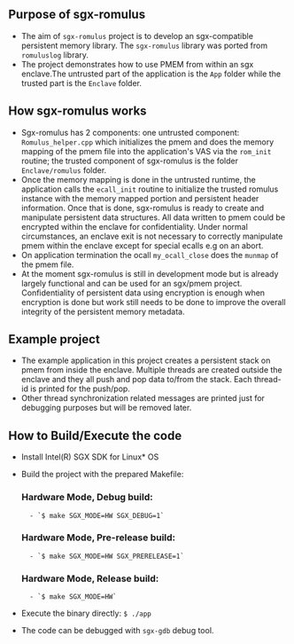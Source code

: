 
## Purpose of sgx-romulus
- The aim of `sgx-romulus` project is to develop an sgx-compatible persistent memory library. The `sgx-romulus` library was ported from `romuluslog` library.
- The project demonstrates how to use PMEM from within an sgx enclave.The untrusted part of the application is the `App` folder while the trusted part is the `Enclave` folder.

## How sgx-romulus works
- Sgx-romulus has 2 components: one untrusted component: `Romulus_helper.cpp` which initializes the pmem and does the memory mapping of the pmem file into the application's 
VAS via the `rom_init` routine; the trusted component of sgx-romulus is the folder `Enclave/romulus` folder. 
- Once the memory mapping is done in the untrusted runtime, the application calls the `ecall_init` routine to initialize the trusted romulus instance with the memory mapped portion and persistent
header information. Once that is done, sgx-romulus is ready to create and manipulate persistent data structures. All data written to pmem could be encrypted within the
enclave for confidentiality. Under normal circumstances, an enclave exit is not necessary to correctly manipulate pmem within the enclave except for special ecalls e.g
on an abort. 
- On application termination the ocall `my_ocall_close` does the `munmap` of the pmem file.
- At the moment sgx-romulus is still in development mode but is already largely functional and can be used for an sgx/pmem project. Confidentiality of persistent data using encryption is enough when encryption is done but work still needs to be done to improve the overall integrity of the persistent memory metadata.


## Example project
- The example application in this project creates a persistent stack on pmem from inside the enclave. Multiple threads are created outside the enclave and they all 
push and pop data to/from the stack. Each thread-id is printed for the push/pop. 
- Other thread synchronization related messages are printed just for debugging purposes but will be removed later.

## How to Build/Execute the code
- Install Intel(R) SGX SDK for Linux* OS
- Build the project with the prepared Makefile:
    ### Hardware Mode, Debug build:
        - `$ make SGX_MODE=HW SGX_DEBUG=1`
    ### Hardware Mode, Pre-release build:
        - `$ make SGX_MODE=HW SGX_PRERELEASE=1`
    ### Hardware Mode, Release build:
        - `$ make SGX_MODE=HW`
- Execute the binary directly:
    ```$ ./app```


- The code can be debugged with `sgx-gdb` debug tool. 